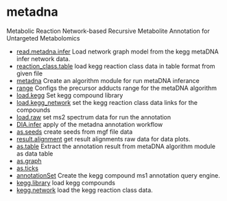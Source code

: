 ﻿# metadna

Metabolic Reaction Network-based Recursive Metabolite Annotation for Untargeted Metabolomics

+ [read.metadna.infer](metadna/read.metadna.infer.1) Load network graph model from the kegg metaDNA infer network data.
+ [reaction_class.table](metadna/reaction_class.table.1) load kegg reaction class data in table format from given file
+ [metadna](metadna/metadna.1) Create an algorithm module for run metaDNA inferance
+ [range](metadna/range.1) Configs the precursor adducts range for the metaDNA algorithm
+ [load.kegg](metadna/load.kegg.1) Set kegg compound library
+ [load.kegg_network](metadna/load.kegg_network.1) set the kegg reaction class data links for the compounds
+ [load.raw](metadna/load.raw.1) set ms2 spectrum data for run the annotation
+ [DIA.infer](metadna/DIA.infer.1) apply of the metadna annotation workflow
+ [as.seeds](metadna/as.seeds.1) create seeds from mgf file data
+ [result.alignment](metadna/result.alignment.1) get result alignments raw data for data plots.
+ [as.table](metadna/as.table.1) Extract the annotation result from metaDNA algorithm module as data table
+ [as.graph](metadna/as.graph.1) 
+ [as.ticks](metadna/as.ticks.1) 
+ [annotationSet](metadna/annotationSet.1) Create the kegg compound ms1 annotation query engine.
+ [kegg.library](metadna/kegg.library.1) load kegg compounds
+ [kegg.network](metadna/kegg.network.1) load the kegg reaction class data.
